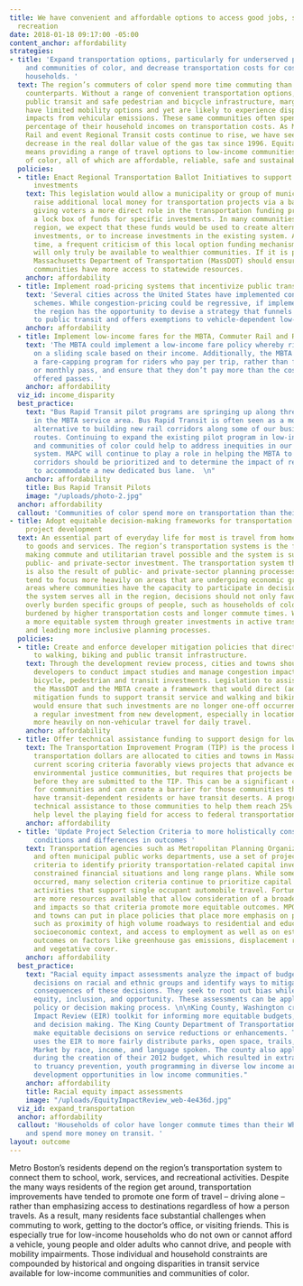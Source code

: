 ```yaml
---
title: We have convenient and affordable options to access good jobs, schools and
  recreation
date: 2018-01-18 09:17:00 -05:00
content_anchor: affordability
strategies:
- title: 'Expand transportation options, particularly for underserved populations
    and communities of color, and decrease transportation costs for cost-burdened
    households. '
  text: The region’s commuters of color spend more time commuting than their White
    counterparts. Without a range of convenient transportation options, particularly
    public transit and safe pedestrian and bicycle infrastructure, marginalized communities
    have limited mobility options and yet are likely to experience disproportionate
    impacts from vehicular emissions. These same communities often spend a disproportionate
    percentage of their household incomes on transportation costs. As MBTA, Commuter
    Rail and event Regional Transit costs continue to rise, we have seen a steady
    decrease in the real dollar value of the gas tax since 1996. Equitable transportation
    means providing a range of travel options to low-income communities and communities
    of color, all of which are affordable, reliable, safe and sustainable.
  policies:
  - title: Enact Regional Transportation Ballot Initiatives to support active transportation
      investments
    text: This legislation would allow a municipality or group of municipalities to
      raise additional local money for transportation projects via a ballot initiative,
      giving voters a more direct role in the transportation funding process and creating
      a lock box of funds for specific investments. In many communities across our
      region, we expect that these funds would be used to create alternative transportation
      investments, or to increase investments in the existing system. At the same
      time, a frequent criticism of this local option funding mechanism is that it
      will only truly be available to wealthier communities. If it is passed, the
      Massachusetts Department of Transportation (MassDOT) should ensure that lower-income
      communities have more access to statewide resources.
    anchor: affordability
  - title: Implement road-pricing systems that incentivize public transit use
    text: 'Several cities across the United States have implemented congestion-pricing
      schemes. While congestion-pricing could be regressive, if implemented here,
      the region has the opportunity to devise a strategy that funnels new money directly
      to public transit and offers exemptions to vehicle-dependent low-income families. '
    anchor: affordability
  - title: Implement low-income fares for the MBTA, Commuter Rail and RTAs
    text: 'The MBTA could implement a low-income fare policy whereby riders pay fares
      on a sliding scale based on their income. Additionally, the MBTA should create
      a fare-capping program for riders who pay per trip, rather than for a daily
      or monthly pass, and ensure that they don’t pay more than the cost of the currently
      offered passes. '
    anchor: affordability
  viz_id: income_disparity
  best_practice:
    text: "Bus Rapid Transit pilot programs are springing up along three key corridors
      in the MBTA service area. Bus Rapid Transit is often seen as a more cost-friendly
      alternative to building new rail corridors along some of our busiest transit
      routes. Continuing to expand the existing pilot program in low-income communities
      and communities of color could help to address inequities in our existing transit
      system. MAPC will continue to play a role in helping the MBTA to determine which
      corridors should be prioritized and to determine the impact of removing parking
      to accommodate a new dedicated bus lane.  \n"
    anchor: affordability
    title: Bus Rapid Transit Pilots
    image: "/uploads/photo-2.jpg"
  anchor: affordability
  callout: 'Communities of color spend more on transportation than their White neighbors. '
- title: Adopt equitable decision-making frameworks for transportation planning and
    project development
  text: An essential part of everyday life for most is travel from home to work or
    to goods and services. The region’s transportation systems is the foundation of
    making commute and utilitarian travel possible and the system is sustained through
    public- and private-sector investment. The transportation system that we have
    is also the result of public- and private-sector planning processes, which can
    tend to focus more heavily on areas that are undergoing economic growth and on
    areas where communities have the capacity to participate in decision-making. Since
    the system serves all in the region, decisions should not only favor a few or
    overly burden specific groups of people, such as households of color who are disproportionately
    burdened by higher transportation costs and longer commute times. We can create
    a more equitable system through greater investments in active transportation modes
    and leading more inclusive planning processes.
  policies:
  - title: Create and enforce developer mitigation policies that direct more funding
      to walking, biking and public transit infrastructure.
    text: Through the development review process, cities and towns should require
      developers to conduct impact studies and manage congestion impacts by making
      bicycle, pedestrian and transit investments. Legislation to assist municipalities,
      the MassDOT and the MBTA create a framework that would direct (additional) developer
      mitigation funds to support transit service and walking and biking infrastructure
      would ensure that such investments are no longer one-off occurrences and are
      a regular investment from new development, especially in locations that rely
      more heavily on non-vehicular travel for daily travel.
    anchor: affordability
  - title: Offer technical assistance funding to support design for low-income communities.
    text: The Transportation Improvement Program (TIP) is the process by which federal
      transportation dollars are allocated to cities and towns in Massachusetts. The
      current scoring criteria favorably views projects that advance equity and support
      environmental justice communities, but requires that projects be at 25% design
      before they are submitted to the TIP. This can be a significant cost burden
      for communities and can create a barrier for those communities that already
      have transit-dependent residents or have transit deserts. A program to increase
      technical assistance to those communities to help them reach 25% design could
      help level the playing field for access to federal transportation dollars.
    anchor: affordability
  - title: 'Update Project Selection Criteria to more holistically consider existing
      conditions and differences in outcomes '
    text: Transportation agencies such as Metropolitan Planning Organizations (MPOs),
      and often municipal public works departments, use a set of project evaluation
      criteria to identify priority transportation-related capital investments, given
      constrained financial situations and long range plans. While some progress has
      occurred, many selection criteria continue to prioritize capital and maintenance
      activities that support single occupant automobile travel. Fortunately, there
      are more resources available that allow consideration of a broader set of factors
      and impacts so that criteria promote more equitable outcomes. MPOs and cities
      and towns can put in place policies that place more emphasis on project characteristics
      such as proximity of high volume roadways to residential and education uses,
      socioeconomic context, and access to employment as well as on estimated project
      outcomes on factors like greenhouse gas emissions, displacement risk, injuries,
      and vegetative cover.
    anchor: affordability
  best_practice:
    text: "Racial equity impact assessments analyze the impact of budget and policy
      decisions on racial and ethnic groups and identify ways to mitigate the possible
      consequences of these decisions. They seek to root out bias while promoting
      equity, inclusion, and opportunity. These assessments can be applied to any
      policy or decision making process. \n\nKing County, Washington created an Equity
      Impact Review (EIR) toolkit for informing more equitable budgets, policies,
      and decision making. The King County Department of Transportation uses it to
      make equitable decisions on service reductions or enhancements. The Parks Department
      uses the EIR to more fairly distribute parks, open space, trails, and Farmer’s
      Market by race, income, and language spoken. The county also applied the EIR
      during the creation of their 2012 budget, which resulted in extra allocations
      to truancy prevention, youth programming in diverse low income areas, and economic
      development opportunities in low income communities."
    anchor: affordability
    title: Racial equity impact assessments
    image: "/uploads/EquityImpactReview_web-4e436d.jpg"
  viz_id: expand_transportation
  anchor: affordability
  callout: 'Households of color have longer commute times than their White counterparts
    and spend more money on transit. '
layout: outcome
---
```


Metro Boston’s residents depend on the region’s transportation system to connect them to school, work, services, and recreational activities. Despite the many ways residents of the region get around, transportation improvements have tended to promote one form of travel – driving alone – rather than emphasizing access to destinations regardless of how a person travels. As a result, many residents face substantial challenges when commuting to work, getting to the doctor’s office, or visiting friends. This is especially true for low-income households who do not own or cannot afford a vehicle, young people and older adults who cannot drive, and people with mobility impairments. Those individual and household constraints are compounded by historical and ongoing disparities in transit service available for low-income communities and communities of color.